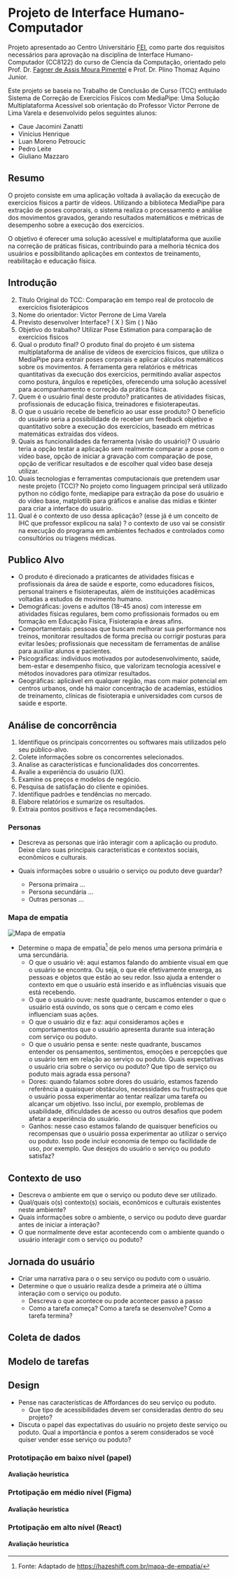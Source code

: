 # Projeto de Interface Humano-Computador

Projeto apresentado ao Centro Universitário [FEI](https://portal.fei.edu.br/), como parte dos requisitos necessários para aprovação na disciplina de Interface Humano-Computador (CC8122) do curso de Ciencia da Computação, orientado pelo Prof. Dr. [Fagner de Assis Moura Pimentel](https://github.com/fagnerpimentel) e Prof. Dr. Plino Thomaz Aquino Junior.

Este projeto se baseia no Trabalho de Conclusão de Curso (TCC) entitulado Sistema de Correção de Exercícios Físicos com MediaPipe: Uma Solução Multiplataforma Acessível sob orientação do Professor Victor Perrone de Lima Varela e desenvolvido pelos seguintes alunos:

- Caue Jacomini Zanatti
- Vinicius Henrique
- Luan Moreno Petroucic
- Pedro Leite
- Giuliano Mazzaro

## Resumo

O projeto consiste em uma aplicação voltada à avaliação da execução de exercícios físicos a partir de vídeos. Utilizando a biblioteca MediaPipe para extração de poses corporais, o sistema realiza o processamento e análise dos movimentos gravados, gerando resultados matemáticos e métricas de desempenho sobre a execução dos exercícios.

O objetivo é oferecer uma solução acessível e multiplataforma que auxilie na correção de práticas físicas, contribuindo para a melhoria técnica dos usuários e possibilitando aplicações em contextos de treinamento, reabilitação e educação física.

## Introdução

2) Título Original do TCC: Comparação em tempo real de protocolo de exercícios fisioterápicos 
3) Nome do orientador: Victor Perrone de Lima Varela
4) Previsto desenvolver Interface? (  X ) Sim     (   ) Não
5) Objetivo do trabalho? Utilizar Pose Estimation para comparação de exercícios fisicos 
6) Qual o produto final?  O produto final do projeto é um sistema multiplataforma de análise de vídeos de exercícios físicos, que utiliza o MediaPipe para extrair poses corporais e aplicar cálculos matemáticos sobre os movimentos. A ferramenta gera relatórios e métricas quantitativas da execução dos exercícios, permitindo avaliar aspectos como postura, ângulos e repetições, oferecendo uma solução acessível para acompanhamento e correção da prática física. 
7) Quem é o usuário final deste produto? praticantes de atividades físicas, profissionais de educação física, treinadores e fisioterapeutas.
8) O que o usuário recebe de benefício ao usar esse produto? O benefício do usuário seria a possibilidade de receber um feedback objetivo e quantitativo sobre a execução dos exercícios, baseado em métricas matemáticas extraídas dos vídeos.
9) Quais as funcionalidades da ferramenta (visão do usuário)?  O usuário teria a opção testar a aplicação sem realmente comparar a pose com o vídeo base, opção de iniciar a gravação com comparação de pose, opção de verificar resultados e de escolher qual vídeo base deseja utilizar.
10) Quais tecnologias e ferramentas computacionais que pretendem usar neste projeto (TCC)? No projeto como linguagem principal será utilizado python no código fonte, mediapipe para extração da pose do usuário e do vídeo base, matplotlib para gráficos e analise das mídias e tkinter para criar a interface do usuário. 
11) Qual é o contexto de uso dessa aplicação? (esse já é um conceito de IHC que professor explicou na sala) ? o contexto de uso vai se consistir na execução do programa em ambientes fechados e controlados como consultórios ou triagens médicas. 

## Publico Alvo

- O produto é direcionado a praticantes de atividades físicas e profissionais da área de saúde e esporte, como educadores físicos, personal trainers e fisioterapeutas, além de instituições acadêmicas voltadas a estudos de movimento humano.
- Demográficas: jovens e adultos (18–45 anos) com interesse em atividades físicas regulares, bem como profissionais formados ou em formação em Educação Física, Fisioterapia e áreas afins.
- Comportamentais: pessoas que buscam melhorar sua performance nos treinos, monitorar resultados de forma precisa ou corrigir posturas para evitar lesões; profissionais que necessitam de ferramentas de análise para auxiliar alunos e pacientes.
- Psicográficas: indivíduos motivados por autodesenvolvimento, saúde, bem-estar e desempenho físico, que valorizam tecnologia acessível e métodos inovadores para otimizar resultados.
- Geográficas: aplicável em qualquer região, mas com maior potencial em centros urbanos, onde há maior concentração de academias, estúdios de treinamento, clínicas de fisioterapia e universidades com cursos de saúde e esporte.

## Análise de concorrência

1. Identifique os principais concorrentes ou softwares mais utilizados pelo seu público-alvo.
2. Colete informações sobre os concorrentes selecionados.
3. Analise as características e funcionalidades dos concorrentes.
4. Avalie a experiência do usuário (UX).
5. Examine os preços e modelos de negócio.
6. Pesquisa de satisfação do cliente e opiniões.
7. Identifique padrões e tendências no mercado.
8. Elabore relatórios e sumarize os resultados.
9. Extraia pontos positivos e faça recomendações.

### Personas

- Descreva as personas que irão interagir com a aplicação ou produto. Deixe claro suas principais caracteristicas e contextos sociais, econômicos e culturais.
- Quais informações sobre o usuário o serviço ou poduto deve guardar?

  - Persona primaira ...
  - Persona secundária ...
  - Outras personas ...

### Mapa de empatia

![Mapa de empatia](empatia.png)

- Determine o mapa de empatia[^1] de pelo menos uma persona primária e uma sercundária.
  - O que o usuário vê: aqui estamos falando do ambiente visual em que o usuário se encontra. Ou seja, o que ele efetivamente enxerga, as pessoas e objetos que estão ao seu redor. Isso ajuda a entender o contexto em que o usuário está inserido e as influências visuais que está recebendo.
  - O que o usuário ouve: neste quadrante, buscamos entender o que o usuário está ouvindo, os sons que o cercam e como eles influenciam suas ações.
  - O que o usuário diz e faz: aqui consideramos ações e comportamentos que o usuário apresenta durante sua interação com serviço ou poduto.
  - O que o usuário pensa e sente: neste quadrante, buscamos entender os pensamentos, sentimentos, emoções e percepções que o usuário tem em relação ao serviço ou poduto. Quais expectativas o usuário cria sobre o serviço ou poduto?
  Que tipo de serviço ou poduto mais agrada essa persona?
  - Dores: quando falamos sobre dores do usuário, estamos fazendo referência a quaisquer obstáculos, necessidades ou frustrações que o usuário possa experimentar ao tentar realizar uma tarefa ou alcançar um objetivo. Isso inclui, por exemplo, problemas de usabilidade, dificuldades de acesso ou outros desafios que podem afetar a experiência do usuário.
  - Ganhos: nesse caso estamos falando de quaisquer benefícios ou recompensas que o usuário possa experimentar ao utilizar o serviço ou poduto. Isso pode incluir economia de tempo ou facilidade de uso, por exemplo. Que desejos do usuário o serviço ou poduto satisfaz?

## Contexto de uso

- Descreva o ambiente em que o serviço ou poduto deve ser utilizado.
- Qual/quais o(s) contexto(s) sociais, econômicos e culturais existentes neste ambiente?
- Quais informações sobre o ambiente, o serviço ou poduto deve guardar antes de iniciar a interação?
- O que normalmente deve estar acontecendo com o ambiente quando o usuário interagir com o serviço ou poduto?

## Jornada do usuário

- Criar uma narrativa para o o seu serviço ou poduto com o usuário.
- Determine o que o usuário realiza desde a primeira até o última interação com o serviço ou poduto.
  - Descreva o que acontece ou pode acontecer passo a passo
  - Como a tarefa começa? Como a tarefa se desenvolve? Como a tarefa termina?


<!--
## Análise de concorrência

- Pesquise serviços ou podutos existentes atualmente que possam realizar o objetivo deste projeto.
- Selecione pelo menos 3 serviços ou podutos diferentes.
- Em relação aos concorrentes, respondam as seguintes perguntas?
  - Existe plataforma similar que atende o mesmo mercado e funcionalidades? Se sim: Quais os pontos positivos? Quais os pontos negativos?
  - Existe plataforma diferente quanto ao serviço, mas que atenda esse mercado? Se sim: Quais os pontos positivos? Quais os pontos negativos?
 -->
 
## Coleta de dados

## Modelo de tarefas

## Design

- Pense nas características de Affordances do seu serviço ou poduto. 
    - Que tipo de acessibilidades devem ser consideradas dentro do seu projeto?
- Discuta o papel das expectativas do usuário no projeto deste serviço ou poduto. Qual a importância e pontos a serem considerados se você quiser vender esse serviço ou poduto?

### Prototipação em baixo nível (papel)
#### Avaliação heurística

### Prtotipação em médio nível (Figma)
#### Avaliação heurística

### Prtotipação em alto nível (React)
#### Avaliação heurística

[^1]: Fonte: Adaptado de <https://hazeshift.com.br/mapa-de-empatia/>

<!-- TODOs:
- Add exemplos
 -->
